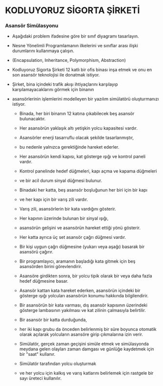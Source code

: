 # KODLUYORUZ SİGORTA ŞİRKETİ
 ### Asansör Simülasyonu

- Aşağıdaki problem ifadesine göre bir sınıf diyagramı tasarlayın.
- Nesne Yönelimli Programlamanın ilkelerini ve sınıflar arası ilişki durumlarını kullanmaya çalışın.
- (Encapsulation, Inheritance, Polymorphism, Abstraction)

- Kodluyoruz Sigorta Şirketi 12 katlı bir ofis binası inşa etmek ve onu en son asansör teknolojisi ile donatmak istiyor.
- Şirket, bina içindeki trafik akışı ihtiyaçlarını karşılayıp karşılamayacaklarını görmek için binanın 
- asansörlerinin işlemlerini modelleyen bir yazılım simülatörü oluşturmanızı istiyor.

  - Binada, her biri binanın 12 katına çıkabilecek beş asansör bulunacaktır.
  - Her asansörün yaklaşık altı yetişkin yolcu kapasitesi vardır.
  - Asansörler enerji tasarruflu olacak şekilde tasarlanmıştır,
  - bu nedenle yalnızca gerektiğinde hareket ederler.
  - Her asansörün kendi kapısı, kat gösterge ışığı ve kontrol paneli vardır.
  - Kontrol panelinde hedef düğmeleri, kapı açma ve kapama düğmeleri 
  - ve	bir acil durum sinyal düğmesi bulunur.
  
  - Binadaki her katta, beş asansör boşluğunun her biri için bir kapı
  - ve her kapı için bir varış zili vardır.
  - Varış zili, asansörlerin bir kata vardığını gösterir.
  - Her kapının üzerinde bulunan bir sinyal ışığı,
  - asansörün gelişini ve asansörün hareket ettiği yönü gösterir.
  - Her katta ayrıca üç set asansör çağrı düğmesi vardır.
  
  - Bir kişi uygun çağrı düğmesine (yukarı veya aşağı) basarak bir asansörü çağırır.
  - Bir programlayıcı, aramanın başladığı kata gitmek için beş asansörden birini görevlendirir.
  - Asansöre girdikten sonra, bir yolcu tipik olarak bir veya daha fazla hedef düğmesine basar.
  - Asansör kattan kata hareket ederken, asansörün içindeki bir gösterge ışığı yolcuları asansörün konumu hakkında bilgilendirir.
  - Bir asansörün bir kata varması, dış asansör kapısının üzerindeki gösterge lambasının yakılması ve kat zilinin çalmasıyla belirtilir.

  - Bir asansör bir katta durduğunda,
  - her iki kapı grubu da önceden belirlenmiş bir süre boyunca otomatik olarak açılarak yolcuların asansöre girip çıkmalarına izin verir.
  - Simülatör, gerçek zaman geçişini simüle etmek ve simülasyonda meydana gelen olayları zaman damgası ve günlüğe kaydetmek için bir "saat" kullanır.
  - Simülatör tarafından yolcu oluşturmak
  - ve her yolcu için kalkış ve varış katlarını belirlemek için rastgele bir sayı üreteci kullanılır.
